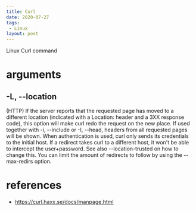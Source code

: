 ```yaml
---
title: Curl
date: 2020-07-27
tags:
 - Linux
layout: post
---
```

Linux Curl command

# arguments

## -L, --location

(HTTP) If the server reports that the requested page has moved to a different location (indicated with a Location: header and a 3XX response code), this option will make curl redo the request on the new place. If used together with -i, --include or -I, --head, headers from all requested pages will be shown. When authentication is used, curl only sends its credentials to the initial host. If a redirect takes curl to a different host, it won't be able to intercept the user+password. See also --location-trusted on how to change this. You can limit the amount of redirects to follow by using the --max-redirs option.



# references
- https://curl.haxx.se/docs/manpage.html
